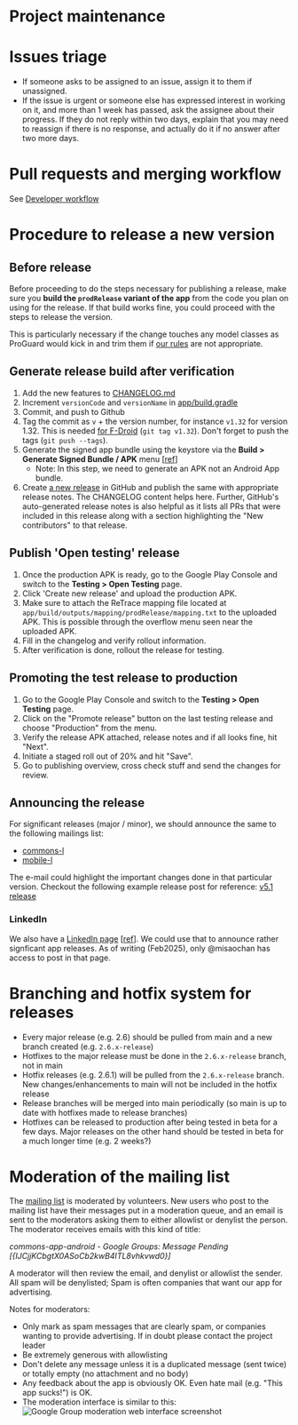 # Project maintenance

# Issues triage

- If someone asks to be assigned to an issue, assign it to them if unassigned.
- If the issue is urgent or someone else has expressed interest in working on it, and more than 1 week has passed, ask the assignee about their progress. If they do not reply within two days, explain that you may need to reassign if there is no response, and actually do it if no answer after two more days.

# Pull requests and merging workflow

See [Developer workflow](Developer-workflow.md)

# Procedure to release a new version

## Before release

Before proceeding to do the steps necessary for publishing a release, make sure you **build the `prodRelease` variant of the app** from the code you plan on using for the release. If that build works fine, you could proceed with the steps to release the version.

This is particularly necessary if the change touches any model classes as ProGuard would kick in and trim them if [our rules]([url](https://github.com/commons-app/apps-android-commons/blob/main/app/proguard-rules.txt#L35-L41)) are not appropriate.

## Generate release build after verification

1. Add the new features to [CHANGELOG.md](https://github.com/commons-app/apps-android-commons/blob/main/CHANGELOG.md)
1. Increment `versionCode` and `versionName` in [app/build.gradle](https://github.com/commons-app/apps-android-commons/blob/main/app/build.gradle)
1. Commit, and push to Github
1. Tag the commit as `v` + the version number, for instance `v1.32` for version 1.32. This is needed [for F-Droid](https://gitlab.com/fdroid/fdroiddata/-/blob/master/metadata/fr.free.nrw.commons.yml) (`git tag v1.32`). Don't forget to push the tags (`git push --tags`).
1. Generate the signed app bundle using the keystore via the **Build > Generate Signed Bundle / APK** menu [[ref](https://developer.android.com/studio/publish/app-signing#sign-apk)]
    - Note: In this step, we need to generate an APK not an Android App bundle.
1. Create [a new release](https://github.com/commons-app/apps-android-commons/releases/new) in GitHub and publish the same with appropriate release notes. The CHANGELOG content helps here. Further, GitHub's auto-generated release notes is also helpful as it lists all PRs that were included in this release along with a section highlighting the "New contributors" to that release.

## Publish 'Open testing' release

1. Once the production APK is ready, go to the Google Play Console and switch to the **Testing > Open Testing** page.
1. Click 'Create new release' and upload the production APK.
1. Make sure to attach the ReTrace mapping file located at `app/build/outputs/mapping/prodRelease/mapping.txt` to the uploaded APK. This is possible through the overflow menu seen near the uploaded APK.
1. Fill in the changelog and verify rollout information.
1. After verification is done, rollout the release for testing.

## Promoting the test release to production

1. Go to the Google Play Console and switch to the **Testing > Open Testing** page.
1. Click on the "Promote release" button on the last testing release and choose "Production" from the menu.
1. Verify the release APK attached, release notes and if all looks fine, hit "Next".
1. Initiate a staged roll out of 20% and hit "Save".
1. Go to publishing overview, cross check stuff and send the changes for review.

## Announcing the release

For significant releases (major / minor), we should announce the same to the following mailings list:

  - [commons-l](https://lists.wikimedia.org/hyperkitty/list/commons-l@lists.wikimedia.org/)
  - [mobile-l](https://lists.wikimedia.org/postorius/lists/mobile-l.lists.wikimedia.org/)

The e-mail could highlight the important changes done in that particular version.
Checkout the following example release post for reference: [v5.1 release](https://lists.wikimedia.org/hyperkitty/list/commons-l@lists.wikimedia.org/thread/TEWHYXXSGQHAXLJKVGIFAKA23JS7GDZD/)

### LinkedIn

We also have a [LinkedIn page](https://www.linkedin.com/company/wikimedia-commons-app) [[ref](https://github.com/commons-app/apps-android-commons/issues/5745)]. We could use that to announce rather signficant app releases. As of writing (Feb2025), only @misaochan has access to post in that page.

# Branching and hotfix system for releases

- Every major release (e.g. 2.6) should be pulled from main and a new branch created (e.g. `2.6.x-release`)
- Hotfixes to the major release must be done in the `2.6.x-release` branch, not in main
- Hotfix releases (e.g. 2.6.1) will be pulled from the `2.6.x-release` branch. New changes/enhancements to main will not be included in the hotfix release
- Release branches will be merged into main periodically (so main is up to date with hotfixes made to release branches)
- Hotfixes can be released to production after being tested in beta for a few days. Major releases on the other hand should be tested in beta for a much longer time (e.g. 2 weeks?)

# Moderation of the mailing list

The [mailing list](https://groups.google.com/d/forum/commons-app-android) is moderated by volunteers. New users who post to the mailing list have their messages put in a moderation queue, and an email is sent to the moderators asking them to either allowlist or denylist the person. The moderator receives emails with this kind of title:

_commons-app-android - Google Groups: Message Pending [{IJCjjKCbgtX0ASoCb2kwB4ITL8vhkvwd0}]_

A moderator will then review the email, and denylist or allowlist the sender. All spam will be denylisted; Spam is often companies that want our app for advertising.

Notes for moderators:
- Only mark as spam messages that are clearly spam, or companies wanting to provide advertising. If in doubt please contact the project leader
- Be extremely generous with allowlisting
- Don't delete any message unless it is a duplicated message (sent twice) or totally empty (no attachment and no body)
- Any feedback about the app is obviously OK. Even hate mail (e.g. "This app sucks!") is OK.
- The moderation interface is similar to this:
![Google Group moderation web interface screenshot](https://i.imgur.com/jOvcCFl.png)

